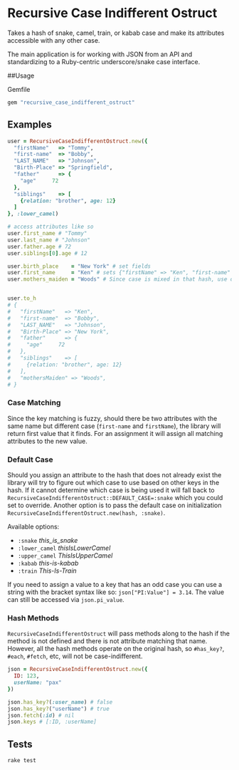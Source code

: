 # Recursive Case Indifferent Ostruct

Takes a hash of snake, camel, train, or kabab case and make its
attributes accessible with any other case.

The main application is for working with JSON from an API and standardizing
to a Ruby-centric underscore/snake case interface.

##Usage

Gemfile

```ruby
gem "recursive_case_indifferent_ostruct"
````


## Examples
```ruby
user = RecursiveCaseIndifferentOstruct.new({
  "firstName"   => "Tommy",
  "first-name"  => "Bobby",
  "LAST_NAME"   => "Johnson",
  "Birth-Place" => "Springfield",
  "father"      => {
    "age"     72
  },
  "siblings"    => [
    {relation: "brother", age: 12}
  ]
}, :lower_camel)

# access attributes like so
user.first_name # "Tommy"
user.last_name # "Johnson"
user.father.age # 72
user.siblings[0].age # 12

user.birth_place    = "New York" # set fields
user.first_name     = "Ken" # sets {"firstName" => "Ken", "first-name" => "Ken"}
user.mothers_maiden = "Woods" # Since case is mixed in that hash, use default :lower_camel


user.to_h
# {
#   "firstName"   => "Ken",
#   "first-name"  => "Bobby",
#   "LAST_NAME"   => "Johnson",
#   "Birth-Place" => "New York",
#   "father"      => {
#     "age"     72
#   },
#   "siblings"    => [
#     {relation: "brother", age: 12}
#   ],
#   "mothersMaiden" => "Woods",
# }
```


### Case Matching
Since the key matching is fuzzy, should there be two attributes with
the same name but different case (`first-name` and `firstName`), the
library will return first value that it finds. For an assignment it
will assign all matching attributes to the new value.

### Default Case
Should you assign an attribute to the hash that does not already exist
the library will try to figure out which case to use based on other
keys in the hash. If it cannot determine which case is being used
it will fall back to `RecursiveCaseIndifferentOstruct::DEFAULT_CASE=:snake`
which you could set to override. Another option is to pass the default
case on initialization `RecursiveCaseIndifferentOstruct.new(hash, :snake)`.

Available options:
  * `:snake` *this_is_snake*
  * `:lower_camel` *thisIsLowerCamel*
  * `:upper_camel` *ThisIsUpperCamel*
  * `:kabab` *this-is-kabab*
  * `:train` *This-Is-Train*

If you need to assign a value to a key that has an odd case you can
use a string with the bracket syntax like so: `json["PI:Value"] = 3.14`.
The value can still be accessed via `json.pi_value`.


### Hash Methods
`RecursiveCaseIndifferentOstruct` will pass methods along to the hash
if the method is not defined and there is not attribute matching that
name. However, all the hash methods operate on the original hash, so
`#has_key?`, `#each`, `#fetch`, etc, will not be case-indifferent.

```ruby
json = RecursiveCaseIndifferentOstruct.new({
  ID: 123,
  userName: "pax"
})

json.has_key?(:user_name) # false
json.has_key?("userName") # true
json.fetch(:id) # nil
json.keys # [:ID, :userName]

```


## Tests
`rake test`


